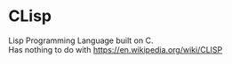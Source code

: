 # CLisp
Lisp Programming Language built on C.  
Has nothing to do with https://en.wikipedia.org/wiki/CLISP
